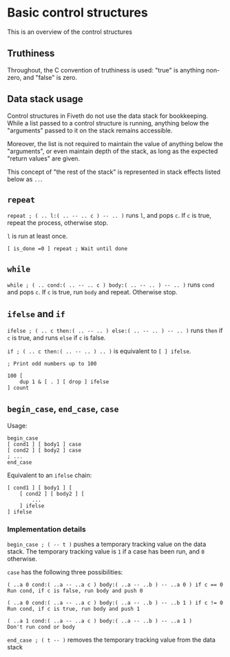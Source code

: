 # Basic control structures

This is an overview of the control structures

## Truthiness

Throughout, the C convention of truthiness is used: "true" is anything non-zero,
and "false" is zero.

## Data stack usage

Control structures in Fiveth do not use the data stack for bookkeeping. While a
list passed to a control structure is running, anything below the "arguments"
passed to it on the stack remains accessible.

Moreover, the list is not required to maintain the value of anything below the
"arguments", or even maintain depth of the stack, as long as the expected
"return values" are given.

This concept of "the rest of the stack" is represented in stack effects listed
below as `..`.

## `repeat`

`repeat ; ( .. l:( .. -- .. c ) -- .. )` runs `l`, and pops `c`. If `c` is true, repeat the process, otherwise stop.

`l` is run at least once.

```
[ is_done =0 ] repeat ; Wait until done
```

## `while`

`while ; ( .. cond:( .. -- .. c ) body:( .. -- .. ) -- .. )` runs `cond` and pops `c`. If `c` is true, run `body` and repeat. Otherwise stop.

## `ifelse` and `if`

`ifelse ; ( .. c then:( .. -- .. ) else:( .. -- .. ) -- .. )` runs `then` if `c` is true, and runs `else` if `c` is false.

`if ; ( .. c then:( .. -- .. ) .. )` is equivalent to `[ ] ifelse`.

```
; Print odd numbers up to 100

100 [
    dup 1 & [ . ] [ drop ] ifelse
] count
```

## `begin_case`, `end_case`, `case`

Usage:

```
begin_case
[ cond1 ] [ body1 ] case
[ cond2 ] [ body2 ] case
; ...
end_case
```

Equivalent to an `ifelse` chain:

```
[ cond1 ] [ body1 ] [
    [ cond2 ] [ body2 ] [
        ...
    ] ifelse
] ifelse
```

### Implementation details

`begin_case ; ( -- t )` pushes a temporary tracking value on the data stack. The temporary tracking value is `1` if a case has been run, and `0` otherwise.

`case` has the following three possibilities:

```
( ..a 0 cond:( ..a -- ..a c ) body:( ..a -- ..b ) -- ..a 0 ) if c == 0
Run cond, if c is false, run body and push 0

( ..a 0 cond:( ..a -- ..a c ) body:( ..a -- ..b ) -- ..b 1 ) if c != 0
Run cond, if c is true, run body and push 1

( ..a 1 cond:( ..a -- ..a c ) body:( ..a -- ..b ) -- ..a 1 )
Don't run cond or body
```

`end_case ; ( t -- )` removes the temporary tracking value from the data stack
